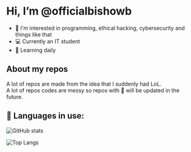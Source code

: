 # Hi, I’m @officialbishowb

- 👀 I'm interested in programming, ethical hacking, cybersecurity and things like that
- 💻 Currently an IT student
- 📖 Learning daily

## About my repos
<p>A lot of repos are made from the idea that I suddenly had LoL.<br>
A lot of repos codes are messy so repos with 🛑 will be updated in the future.</p>

## 🧰 Languages in use:

![GitHub stats](https://github-readme-stats.vercel.app/api?username=officialbishowb&show_icons=true&theme=tokyonight)

![Top Langs](https://github-readme-stats.vercel.app/api/top-langs/?username=officialbishowb&theme=tokyonight)

<!---
officialbishowb/officialbishowb is a ✨ special ✨ repository because its `README.md` (this file) appears on your GitHub profile.
You can click the Preview link to take a look at your changes.
--->
